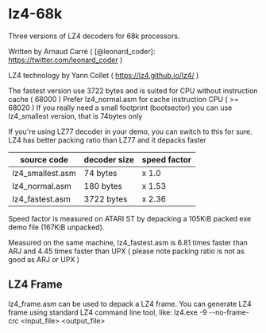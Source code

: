 # lz4-68k
Three versions of LZ4 decoders for 68k processors. 

Written by Arnaud Carré ( [@leonard_coder]: https://twitter.com/leonard_coder )

LZ4 technology by Yann Collet ( https://lz4.github.io/lz4/ )

The fastest version use 3722 bytes and is suited for CPU without instruction cache ( 68000 )
Prefer lz4_normal.asm for cache instruction CPU ( >= 68020 )
If you really need a small footprint (bootsector) you can use lz4_smallest version, that is 74bytes only

If you're using LZ77 decoder in your demo, you can switch to this for sure. LZ4 has better packing ratio than LZ77 and it depacks faster

| source code | decoder size | speed factor |
|-|--------------|--------------|
| lz4_smallest.asm | 74 bytes | x 1.0 |
| lz4_normal.asm | 180 bytes | x 1.53 |
| lz4_fastest.asm | 3722 bytes | x 2.36 |

Speed factor is measured on ATARI ST by depacking a 105KiB packed exe demo file (167KiB unpacked). 

Measured on the same machine, lz4_fastest.asm is 6.81 times faster than ARJ and 4.45 times faster than UPX ( please note packing ratio is not as good as ARJ or UPX )

LZ4 Frame
---------
lz4_frame.asm can be used to depack a LZ4 frame. You can generate LZ4 frame using standard LZ4 command line tool, like:
lz4.exe -9 --no-frame-crc <input_file> <output_file>

